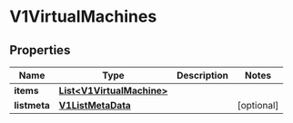 # V1VirtualMachines

## Properties
Name | Type | Description | Notes
------------ | ------------- | ------------- | -------------
**items** | [**List&lt;V1VirtualMachine&gt;**](V1VirtualMachine.md) |  | 
**listmeta** | [**V1ListMetaData**](V1ListMetaData.md) |  |  [optional]
